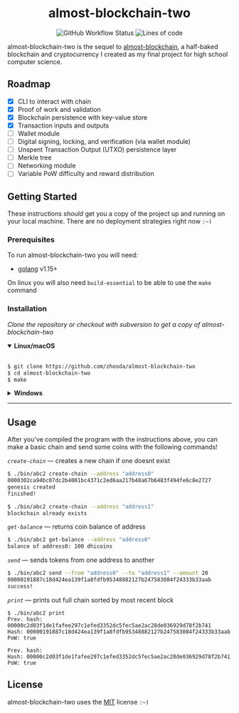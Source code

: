 <h1 align="center">almost-blockchain-two</h1>
<p align="center"><img alt="GitHub Workflow Status" src="https://img.shields.io/github/workflow/status/zhooda/almost-blockchain-two/Go?style=flat-square">
<img alt="Lines of code" src="https://img.shields.io/tokei/lines/github/zhooda/almost-blockchain-two?color=crimson&label=lines%20of%20code&style=flat-square"></p>


<div style="margin-bottom: 2%"></div>

almost-blockchain-two is the sequel to [almost-blockchain](https://github.com/zhooda/almost-blockchain), a half-baked blockchain and cryptocurrency I created as my final project for high school computer science. 

<div style="margin-bottom: 2%"></div>

## Roadmap

- [x] CLI to interact with chain
- [x] Proof of work and validation
- [x] Blockchain persistence with key-value store
- [x] Transaction inputs and outputs
- [ ] Wallet module
- [ ] Digital signing, locking, and verification (via wallet module)
- [ ] Unspent Transaction Output (UTXO) persistence layer
- [ ] Merkle tree
- [ ] Networking module
- [ ] Variable PoW difficulty and reward distribution

## Getting Started

These instructions *should* get you a copy of the project up and running
on your local machine. There are no deployment strategies right now `:~)`

### Prerequisites

To run almost-blockchain-two you will need:

- [golang](https://golang.org/) v1.15+

On linux you will also need `build-essential` to be able to use the `make` command

### Installation

_Clone the repository or checkout with subversion to get a copy of almost-blockchain-two_

<details open>
<summary><b>Linux/macOS</b></summary>
<br>

```bash
$ git clone https://github.com/zhooda/almost-blockchain-two
$ cd almost-blockchain-two
$ make
```
</details>

<details>
<summary><b>Windows</b></summary>
<br>

```powershell
PS> git clone https://github.com/zhooda/almost-blockchain-two
PS> cd .\almost-blockchain-two\src
PS> go build -v -o ..\bin\abc2.exe main.go
PS> cd ..
```
</details>

---

## Usage

After you've compiled the program with the instructions above, you can make a basic chain and send some coins with the following commands!

_`create-chain`_ — creates a new chain if one doesnt exist
```bash
$ ./bin/abc2 create-chain --address "address0"
0000302ca94bc07dc2b4001bc4371c2ed6aa217b48a67b6483f494fe6c8e2727
genesis created
finished!

$ ./bin/abc2 create-chain --address "address1"
blockchain already exists
```

_`get-balance`_ — returns coin balance of address
```bash
$ ./bin/abc2 get-balance --address "address0"
balance of address0: 100 dhicoins
```

_`send`_ — sends tokens from one address to another
```bash
$ ./bin/abc2 send --from "address0" --to "address1" --amount 20
00000191887c18d424ea139f1a8fdfb95348882127b247583084f24333b33aab
success!
```

_`print`_ — prints out full chain sorted by most recent block
```
$ ./bin/abc2 print
Prev. hash: 00000c2d03f1de1fafee297c1efed3352dc5fec5ae2ac28de036929d78f2b741
Hash: 00000191887c18d424ea139f1a8fdfb95348882127b247583084f24333b33aab
PoW: true

Prev. hash:
Hash: 00000c2d03f1de1fafee297c1efed3352dc5fec5ae2ac28de036929d78f2b741
PoW: true
```

## License
almost-blockchain-two uses the [MIT](https://choosealicense.com/licenses/mit/) license `:~)`
